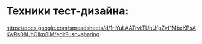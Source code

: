 # Техники тест-дизайна:
https://docs.google.com/spreadsheets/d/1rlYuLAATrvtTUhUfpZyf1MbxKPsAKwRs08UhOlkp8iM/edit?usp=sharing
